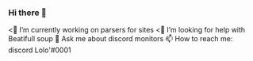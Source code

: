 ### Hi there 👋

<🔭 I’m currently working on parsers for sites
<🤔 I’m looking for help with Beatifull soup
💬 Ask me about discord monitors
📫 How to reach me: discord Lolo'#0001

<!--
**LoloSo/LoloSo** is a ✨ _special_ ✨ repository because its `README.md` (this file) appears on your GitHub profile.

Here are some ideas to get you started:

- 🔭 I’m currently working on ...
- 🌱 I’m currently learning ...
- 👯 I’m looking to collaborate on ...
- 🤔 I’m looking for help with ...
- 💬 Ask me about ...
- 📫 How to reach me: ...
- 😄 Pronouns: ...
- ⚡ Fun fact: ...
-->
